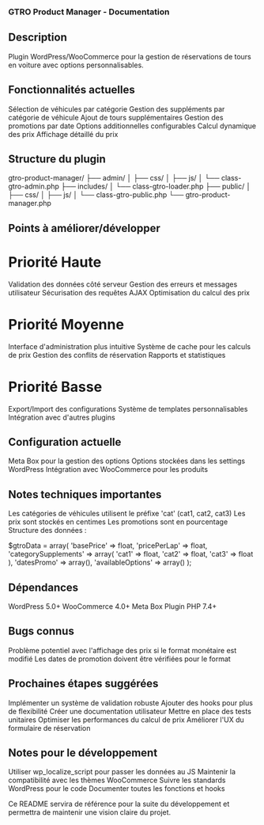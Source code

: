 ### GTRO Product Manager - Documentation

## Description

Plugin WordPress/WooCommerce pour la gestion de réservations de tours en voiture avec options personnalisables.

## Fonctionnalités actuelles

Sélection de véhicules par catégorie
Gestion des suppléments par catégorie de véhicule
Ajout de tours supplémentaires
Gestion des promotions par date
Options additionnelles configurables
Calcul dynamique des prix
Affichage détaillé du prix

## Structure du plugin

gtro-product-manager/
├── admin/
│ ├── css/
│ ├── js/
│ └── class-gtro-admin.php
├── includes/
│ └── class-gtro-loader.php
├── public/
│ ├── css/
│ ├── js/
│ └── class-gtro-public.php
└── gtro-product-manager.php

## Points à améliorer/développer

# Priorité Haute

Validation des données côté serveur
Gestion des erreurs et messages utilisateur
Sécurisation des requêtes AJAX
Optimisation du calcul des prix

# Priorité Moyenne

Interface d'administration plus intuitive
Système de cache pour les calculs de prix
Gestion des conflits de réservation
Rapports et statistiques

# Priorité Basse

Export/Import des configurations
Système de templates personnalisables
Intégration avec d'autres plugins

## Configuration actuelle

Meta Box pour la gestion des options
Options stockées dans les settings WordPress
Intégration avec WooCommerce pour les produits

## Notes techniques importantes

Les catégories de véhicules utilisent le préfixe 'cat' (cat1, cat2, cat3)
Les prix sont stockés en centimes
Les promotions sont en pourcentage
Structure des données :

$gtroData = array(
'basePrice' => float,
'pricePerLap' => float,
'categorySupplements' => array(
'cat1' => float,
'cat2' => float,
'cat3' => float
),
'datesPromo' => array(),
'availableOptions' => array()
);

## Dépendances

WordPress 5.0+
WooCommerce 4.0+
Meta Box Plugin
PHP 7.4+

## Bugs connus

Problème potentiel avec l'affichage des prix si le format monétaire est modifié
Les dates de promotion doivent être vérifiées pour le format

## Prochaines étapes suggérées

Implémenter un système de validation robuste
Ajouter des hooks pour plus de flexibilité
Créer une documentation utilisateur
Mettre en place des tests unitaires
Optimiser les performances du calcul de prix
Améliorer l'UX du formulaire de réservation

## Notes pour le développement

Utiliser wp_localize_script pour passer les données au JS
Maintenir la compatibilité avec les thèmes WooCommerce
Suivre les standards WordPress pour le code
Documenter toutes les fonctions et hooks

Ce README servira de référence pour la suite du développement et permettra de maintenir une vision claire du projet.
